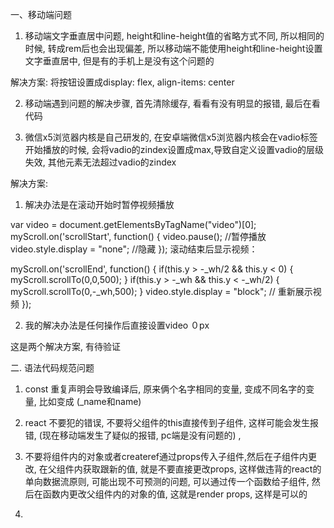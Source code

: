 一、移动端问题

1. 移动端文字垂直居中问题, height和line-height值的省略方式不同, 所以相同的时候, 转成rem后也会出现偏差, 所以移动端不能使用height和line-height设置文字垂直居中, 但是有的手机上是没有这个问题的 

解决方案:  将按钮设置成display: flex, align-items: center

2. 移动端遇到问题的解决步骤, 首先清除缓存, 看看有没有明显的报错, 最后在看代码

3. 微信x5浏览器内核是自己研发的, 在安卓端微信x5浏览器内核会在vadio标签开始播放的时候, 会将vadio的zindex设置成max,导致自定义设置vadio的层级失效, 其他元素无法超过vadio的zindex

解决方案: 
1. 解决办法是在滚动开始时暂停视频播放

var video = document.getElementsByTagName("video")[0];
      myScroll.on('scrollStart', function() {
        video.pause(); //暂停播放
        video.style.display = "none"; //隐藏
      });
滚动结束后显示视频：

myScroll.on('scrollEnd', function() {
        if(this.y > -_wh/2 && this.y < 0) {
            myScroll.scrollTo(0,0,500);
          }
          if(this.y > -_wh && this.y < -_wh/2) {
            myScroll.scrollTo(0,-_wh,500);
          }
            video.style.display = "block"; // 重新展示视频
      });

2. 我的解决办法是任何操作后直接设置video ０px

这是两个解决方案, 有待验证


二. 语法代码规范问题

1. const 重复声明会导致编译后, 原来俩个名字相同的变量, 变成不同名字的变量, 比如变成 (_name和name)

2. react 不要犯的错误, 不要将父组件的this直接传到子组件, 这样可能会发生报错, (现在移动端发生了疑似的报错, pc端是没有问题的) ,
3. 不要将组件内的对象或者createref通过props传入子组件,然后在子组件内更改, 在父组件内获取跟新的值, 就是不要直接更改props, 这样做违背的react的单向数据流原则, 可能出现不可预测的问题, 可以通过传一个函数给子组件, 然后在函数内更改父组件内的对象的值, 这就是render props, 这样是可以的
4. 






